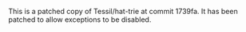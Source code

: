 This is a patched copy of Tessil/hat-trie at commit 1739fa.
It has been patched to allow exceptions to be disabled.
